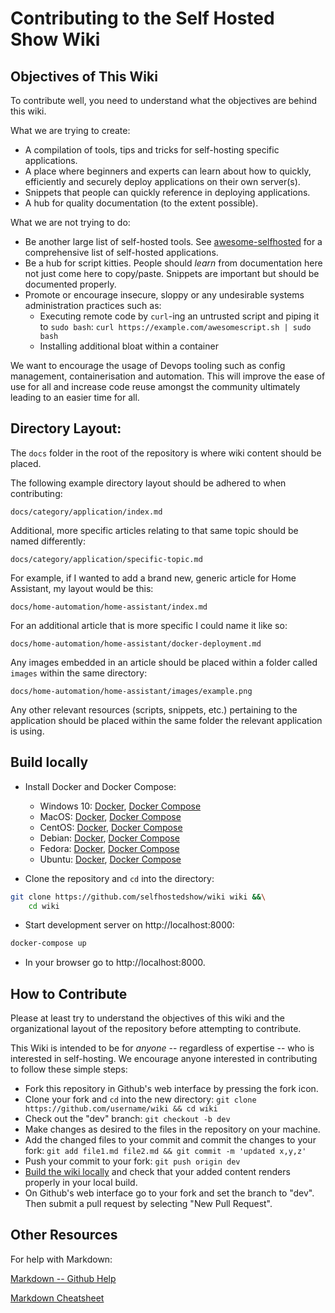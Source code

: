 # Contributing to the Self Hosted Show Wiki


## Objectives of This Wiki

To contribute well, you need to understand what the objectives are behind this wiki.

What we are trying to create:

- A compilation of tools, tips and tricks for self-hosting specific applications.
- A place where beginners and experts can learn about how to quickly, efficiently and securely deploy applications on their own server(s).
- Snippets that people can quickly reference in deploying applications.
- A hub for quality documentation (to the extent possible).

What we are not trying to do:

- Be another large list of self-hosted tools. See [awesome-selfhosted](https://github.com/awesome-selfhosted/awesome-selfhosted) for a comprehensive list of self-hosted applications.
- Be a hub for script kitties. People should _learn_ from documentation here not just come here to copy/paste. Snippets are important but should be documented properly.
- Promote or encourage insecure, sloppy or any undesirable systems administration practices such as:
    - Executing remote code by `curl`-ing an untrusted script and piping it to `sudo bash`: `curl https://example.com/awesomescript.sh | sudo bash`
    - Installing additional bloat within a container


We want to encourage the usage of Devops tooling such as config management, containerisation and automation. This will improve the ease of use for all and increase code reuse amongst the community ultimately leading to an easier time for all.

## Directory Layout:

The `docs` folder in the root of the repository is where wiki content should be placed.

The following example directory layout should be adhered to when contributing:

`docs/category/application/index.md`

Additional, more specific articles relating to that same topic should be named differently:

`docs/category/application/specific-topic.md`

For example, if I wanted to add a brand new, generic article for Home Assistant, my layout would be this:

`docs/home-automation/home-assistant/index.md`


For an additional article that is more specific I could name it like so:

`docs/home-automation/home-assistant/docker-deployment.md`


Any images embedded in an article should be placed within a folder called `images` within the same directory:

`docs/home-automation/home-assistant/images/example.png`


Any other relevant resources (scripts, snippets, etc.) pertaining to the application should be placed within the same folder the relevant application is using.


## Build locally

- Install Docker and Docker Compose:
    - Windows 10: [Docker](https://docs.docker.com/docker-for-windows/install/), [Docker Compose](https://docs.docker.com/compose/install/#install-compose-on-windows-desktop-systems)
    - MacOS: [Docker](https://docs.docker.com/docker-for-mac/install/), [Docker Compose](https://docs.docker.com/compose/install/#install-compose-on-macos)
    - CentOS: [Docker](https://docs.docker.com/install/linux/docker-ce/centos/), [Docker Compose](https://docs.docker.com/compose/install/#install-compose-on-linux-systems)
    - Debian: [Docker](https://docs.docker.com/install/linux/docker-ce/debian/), [Docker Compose](https://docs.docker.com/compose/install/#install-compose-on-linux-systems)
    - Fedora: [Docker](https://docs.docker.com/install/linux/docker-ce/fedora/), [Docker Compose](https://docs.docker.com/compose/install/#install-compose-on-linux-systems)
    - Ubuntu: [Docker](https://docs.docker.com/install/linux/docker-ce/ubuntu/), [Docker Compose](https://docs.docker.com/compose/install/#install-compose-on-linux-systems)

- Clone the repository and `cd` into the directory:

```bash
git clone https://github.com/selfhostedshow/wiki wiki &&\
	cd wiki
```

- Start development server on http://localhost:8000:

```bash
docker-compose up
```

- In your browser go to http://localhost:8000.


## How to Contribute

Please at least try to understand the objectives of this wiki and the organizational layout of the repository before attempting to contribute.

This Wiki is intended to be for _anyone_ -- regardless of expertise -- who is interested in self-hosting. We encourage anyone interested in contributing to follow these simple steps:

- Fork this repository in Github's web interface by pressing the fork icon.
- Clone your fork and `cd` into the new directory: `git clone https://github.com/username/wiki && cd wiki`
- Check out the "dev" branch: `git checkout -b dev`
- Make changes as desired to the files in the repository on your machine.
- Add the changed files to your commit and commit the changes to your fork: `git add file1.md file2.md && git commit -m 'updated x,y,z'`
- Push your commit to your fork: `git push origin dev`
- [Build the wiki locally](https://github.com/selfhostedshow/wiki/blob/master/CONTRIBUTING.md#build-locally) and check that your added content renders properly in your local build.
- On Github's web interface go to your fork and set the branch to "dev". Then submit a pull request by selecting "New Pull Request".


## Other Resources

For help with Markdown:

[Markdown -- Github Help](https://help.github.com/en/github/writing-on-github)

[Markdown Cheatsheet](https://github.com/adam-p/markdown-here/wiki/Markdown-Cheatsheet)
